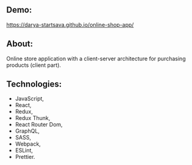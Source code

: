 ## Demo:

https://darya-startsava.github.io/online-shop-app/

## About:

Online store application with a client-server architecture for purchasing products (client part).

## Technologies:

- JavaScript,
- React,
- Redux,
- Redux Thunk,
- React Router Dom,
- GraphQL,
- SASS,
- Webpack,
- ESLint,
- Prettier.
